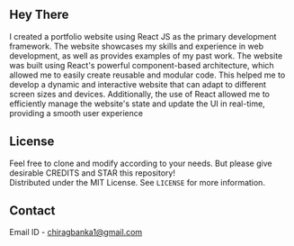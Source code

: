 ## Hey There

I created a portfolio website using React JS as the primary development framework. The website showcases my skills and experience in web development, as well as provides examples of my past work. The website was built using React's powerful component-based architecture, which allowed me to easily create reusable and modular code. This helped me to develop a dynamic and interactive website that can adapt to different screen sizes and devices. Additionally, the use of React allowed me to efficiently manage the website's state and update the UI in real-time, providing a smooth user experience









<!-- LICENSE -->
## License

Feel free to clone and modify according to your needs. But please give desirable CREDITS and STAR this repository!<br> Distributed under the MIT License. See `LICENSE` for more information.


<!-- CONTACT -->
## Contact

Email ID - chiragbanka1@gmail.com




